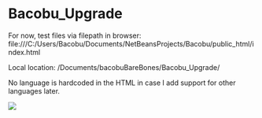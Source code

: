 # Bacobu_Upgrade

For now, test files via filepath in browser:
file:///C:/Users/Bacobu/Documents/NetBeansProjects/Bacobu/public_html/index.html

Local location: /Documents/bacobuBareBones/Bacobu_Upgrade/

No language is hardcoded in the HTML in case I add support for other languages later.

<a href="https://codeclimate.com/github/Bacobu/Bacobu_Upgrade/maintainability"><img src="https://api.codeclimate.com/v1/badges/dfa56c67affc98bdac71/maintainability" /></a>
